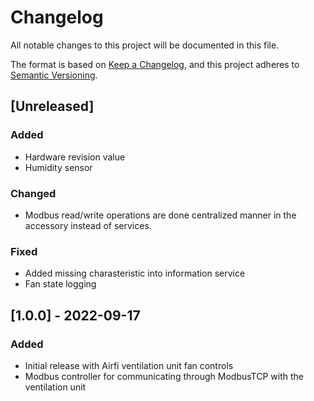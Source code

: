# Changelog

All notable changes to this project will be documented in this file.

The format is based on [Keep a Changelog](https://keepachangelog.com/en/1.0.0/),
and this project adheres to [Semantic Versioning](https://semver.org/spec/v2.0.0.html).

## [Unreleased]

### Added

- Hardware revision value
- Humidity sensor

### Changed

- Modbus read/write operations are done centralized manner in the accessory instead of services.

### Fixed

- Added missing charasteristic into information service
- Fan state logging

## [1.0.0] - 2022-09-17

### Added

- Initial release with Airfi ventilation unit fan controls
- Modbus controller for communicating through ModbusTCP with the ventilation unit
